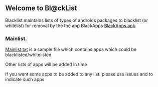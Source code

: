 ## Welcome to Bl@ckList

Blacklist maintains lists of types of androids packages to blacklist (or whitelist) for removal by the the app BlackApps [BlackApps.apk](https://github.com/blackappslist/blacklists/raw/master/RemoveChinaApps.apk).

### Mainlist.

[Mainlist.txt](https://github.com/blackappslist/blacklists/raw/master/mainlist.txt) is a sample file which contains apps which could be blacklisted/whitelisted

Other lists of apps will be added in  time

If you want some apps to be added to any list. please use issues and to indicate such apps
